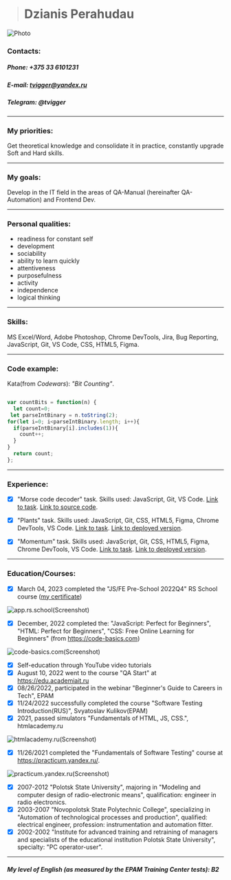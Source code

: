  > # __Dzianis Perahudau__


![Photo](https://i.ibb.co/tJbS2DV/IMG-20220824-085738999999.jpg)

### **Contacts:**

##### *Phone: +375 33 6101231*

##### *E-mail: tvigger@yandex.ru*

##### *Telegram: @tvigger*

***

### __My priorities:__ 
 Get theoretical knowledge and consolidate it in practice, constantly upgrade Soft and Hard skills.

***

### __My goals:__
 Develop in the IT field in the areas of QA-Manual (hereinafter QA-Automation) and Frontend Dev. 

***

### __Personal qualities:__

  - readiness for constant self
  - development
  - sociability
  - ability to learn quickly
  - attentiveness
  - purposefulness
  - activity
  - independence
  - logical thinking

***

### __Skills:__ 

 MS Excel/Word, Adobe Photoshop, Chrome DevTools, Jira, Bug Reporting, JavaScript, Git, VS Code, CSS, HTML5, Figma.


***

### __Code example:__ 

Kata(from *Codewars*): *"Bit Counting"*.

```javascript

var countBits = function(n) {
  let count=0;
 let parseIntBinary = n.toString(2);
for(let i=0; i<parseIntBinary.length; i++){
  if(parseIntBinary[i].includes(1)){
    count++;
  }
}
  return count;
};

```

***

### __Experience:__

- [X] "Morse code decoder" task. Skills used: JavaScript, Git, VS Code. [Link to task](https://github.com/romacher/morse-decoder). [Link to source code](https://github.com/TV1GGER/morse-decoder/blob/master/src/index.js).

- [X] "Plants" task. Skills used: JavaScript, Git, CSS, HTML5, Figma, Chrome DevTools, VS Code. [Link to task](https://github.com/rolling-scopes-school/tasks/blob/master/tasks/plants/plants.md). [Link to deployed version](https://rolling-scopes-school.github.io/tv1gger-JSFEPRESCHOOL2022Q4/plants/).

- [X] "Momentum" task. Skills used: JavaScript, Git, CSS, HTML5, Figma, Chrome DevTools, VS Code. [Link to task](https://github.com/rolling-scopes-school/tasks/blob/master/tasks/momentum/momentum-stage1.md). [Link to deployed version](https://tv1gger-momentum.netlify.app/).

***

### __Education/Courses:__

- [X] March 04, 2023 completed the "JS/FE Pre-School 2022Q4" RS School course ([my certificate](https://app.rs.school/certificate/hcrttvje)) 

![app.rs.school(Screenshot)](https://i.ibb.co/phsDrRZ/Screenshot-2.png)
- [X] December, 2022 completed the: "JavaScript: Perfect for Beginners", "HTML: Perfect for Beginners", "CSS: Free Online Learning for Beginners" (from https://code-basics.com) 

![code-basics.com(Screenshot)](https://i.ibb.co/sVhH6Kn/Screenshot-1.png)
- [X] Self-education through YouTube video tutorials
- [X] August 10, 2022 went to the course "QA Start" at https://edu.academiait.ru
- [X] 08/26/2022, participated in the webinar "Beginner's Guide to Careers in Tech", EPAM
- [X] 11/24/2022 successfully completed the course "Software Testing Introduction(RUS)", Svyatoslav Kulikov(EPAM)
- [X] 2021, passed simulators "Fundamentals of HTML, JS, CSS.", htmlacademy.ru 

![htmlacademy.ru(Screenshot)](https://i.ibb.co/rxvMShv/Screenshot-4.png)
- [X] 11/26/2021 completed the "Fundamentals of Software Testing" course at https://practicum.yandex.ru/. 

![practicum.yandex.ru(Screenshot)](https://i.ibb.co/sg0zx29/Screenshot-8.png)
- [X] 2007-2012 "Polotsk State University", majoring in "Modeling and computer design of radio-electronic means", qualification: engineer in radio electronics.
- [X] 2003-2007 "Novopolotsk State Polytechnic College", specializing in "Automation of technological processes and production", qualified: electrical engineer, profession: instrumentation and automation fitter.
- [X] 2002-2002 "Institute for advanced training and retraining of managers and specialists of the educational institution Polotsk State University", specialty: "PC operator-user".

***

##### *My __level of English__ (as measured by the EPAM Training Center tests)*: __B2__
